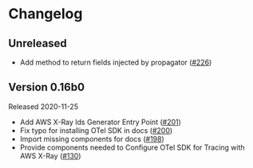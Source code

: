 # Changelog

## Unreleased

- Add method to return fields injected by propagator
  ([#226](https://github.com/open-telemetry/opentelemetry-python/pull/226))

## Version 0.16b0

Released 2020-11-25

- Add AWS X-Ray Ids Generator Entry Point
  ([#201](https://github.com/open-telemetry/opentelemetry-python-contrib/pull/201))
- Fix typo for installing OTel SDK in docs
  ([#200](https://github.com/open-telemetry/opentelemetry-python-contrib/pull/200))
- Import missing components for docs
  ([#198](https://github.com/open-telemetry/opentelemetry-python-contrib/pull/198))
- Provide components needed to Configure OTel SDK for Tracing with AWS X-Ray
  ([#130](https://github.com/open-telemetry/opentelemetry-python-contrib/pull/130))
